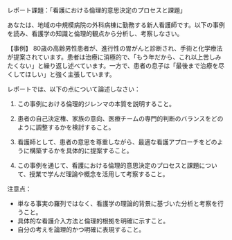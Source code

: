 レポート課題：「看護における倫理的意思決定のプロセスと課題」

あなたは、地域の中規模病院の外科病棟に勤務する新人看護師です。以下の事例を読み、看護学の知識と倫理的観点から分析し、考察しなさい。

【事例】
80歳の高齢男性患者が、進行性の胃がんと診断され、手術と化学療法が提案されています。患者は治療に消極的で、「もう年だから、これ以上苦しみたくない」と繰り返し述べています。一方で、患者の息子は「最後まで治療を尽くしてほしい」と強く主張しています。

レポートでは、以下の点について論述しなさい：

1. この事例における倫理的ジレンマの本質を説明すること。

2. 患者の自己決定権、家族の意向、医療チームの専門的判断のバランスをどのように調整するかを検討すること。

3. 看護師として、患者の意思を尊重しながら、最適な看護アプローチをどのように構築するかを具体的に提案すること。

4. この事例を通じて、看護における倫理的意思決定のプロセスと課題について、授業で学んだ理論や概念を活用して考察すること。

注意点：
- 単なる事実の羅列ではなく、看護学の理論的背景に基づいた分析と考察を行うこと。
- 具体的な看護介入方法と倫理的根拠を明確に示すこと。
- 自分の考えを論理的かつ明確に表現すること。